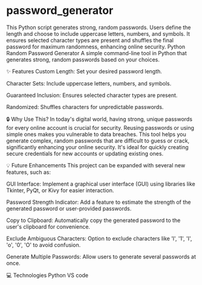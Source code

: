 # password_generator
This Python script generates strong, random passwords. Users define the length and choose to include uppercase letters, numbers, and symbols. It ensures selected character types are present and shuffles the final password for maximum randomness, enhancing online security.
Python Random Password Generator
A simple command-line tool in Python that generates strong, random passwords based on your choices.


✨ Features
Custom Length: Set your desired password length.

Character Sets: Include uppercase letters, numbers, and symbols.

Guaranteed Inclusion: Ensures selected character types are present.

Randomized: Shuffles characters for unpredictable passwords.

🔒 Why Use This?
In today's digital world, having strong, unique passwords for every online account is crucial for security. Reusing passwords or using simple ones makes you vulnerable to data breaches. This tool helps you generate complex, random passwords that are difficult to guess or crack, significantly enhancing your online security. It's ideal for quickly creating secure credentials for new accounts or updating existing ones.

💡 Future Enhancements
This project can be expanded with several new features, such as:

GUI Interface: Implement a graphical user interface (GUI) using libraries like Tkinter, PyQt, or Kivy for easier interaction.

Password Strength Indicator: Add a feature to estimate the strength of the generated password or user-provided passwords.

Copy to Clipboard: Automatically copy the generated password to the user's clipboard for convenience.

Exclude Ambiguous Characters: Option to exclude characters like 'l', '1', 'I', 'o', '0', 'O' to avoid confusion.

Generate Multiple Passwords: Allow users to generate several passwords at once.

💻 Technologies
Python
VS code
